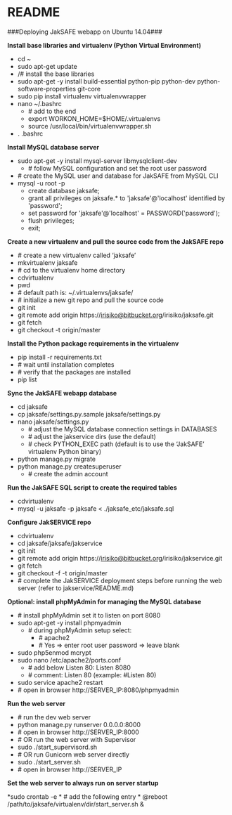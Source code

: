 # README #
###Deploying JakSAFE webapp on Ubuntu 14.04###

**Install base libraries and virtualenv (Python Virtual Environment)**

* cd ~
* sudo apt-get update
* /# install the base libraries
* sudo apt-get -y install build-essential python-pip python-dev python-software-properties git-core
* sudo pip install virtualenv virtualenvwrapper
* nano ~/.bashrc
    * \# add to the end
    * export WORKON_HOME=$HOME/.virtualenvs
    * source /usr/local/bin/virtualenvwrapper.sh
* . .bashrc

**Install MySQL database server**

* sudo apt-get -y install mysql-server libmysqlclient-dev
    * \# follow MySQL configuration and set the root user password
* \# create the MySQL user and database for JakSAFE from MySQL CLI
* mysql -u root -p
    * create database jaksafe;
    * grant all privileges on jaksafe.* to 'jaksafe'@'localhost' identified by 'password';
    * set password for 'jaksafe'@'localhost' = PASSWORD('password');
    * flush privileges;
    * exit;

**Create a new virtualenv and pull the source code from the JakSAFE repo**

* \# create a new virtualenv called ‘jaksafe’
* mkvirtualenv jaksafe
* \# cd to the virtualenv home directory
* cdvirtualenv
* pwd
* \# default path is: ~/.virtualenvs/jaksafe/
* \# initialize a new git repo and pull the source code
* git init
* git remote add origin https://irisiko@bitbucket.org/irisiko/jaksafe.git
* git fetch
* git checkout -t origin/master

**Install the Python package requirements in the virtualenv**

* pip install -r requirements.txt
* \# wait until installation completes
* \# verify that the packages are installed
* pip list

**Sync the JakSAFE webapp database**

* cd jaksafe
* cp jaksafe/settings.py.sample jaksafe/settings.py
* nano jaksafe/settings.py
    * \# adjust the MySQL database connection settings in DATABASES
    * \# adjust the jakservice dirs (use the default)
    * \# check PYTHON_EXEC path (default is to use the ‘JakSAFE’ virtualenv Python binary)
* python manage.py migrate
* python manage.py createsuperuser
    * \# create the admin account

**Run the JakSAFE SQL script to create the required tables**

* cdvirtualenv
* mysql -u jaksafe -p jaksafe < ./jaksafe_etc/jaksafe.sql

**Configure JakSERVICE repo**

* cdvirtualenv
* cd jaksafe/jaksafe/jakservice
* git init
* git remote add origin https://irisiko@bitbucket.org/irisiko/jakservice.git
* git fetch
* git checkout -f -t origin/master
* \# complete the JakSERVICE deployment steps before running the web server (refer to jakservice/README.md)

**Optional: install phpMyAdmin for managing the MySQL database**

* \# install phpMyAdmin set it to listen on port 8080
* sudo apt-get -y install phpmyadmin
    * \# during phpMyAdmin setup select:
        * \# apache2
        * \# Yes => enter root user password => leave blank
* sudo php5enmod mcrypt
* sudo nano /etc/apache2/ports.conf
    * \# add below Listen 80: Listen 8080
    * \# comment: Listen 80 (example: #Listen 80)
* sudo service apache2 restart
* \# open in browser http://SERVER_IP:8080/phpmyadmin

**Run the web server**

* \# run the dev web server
* python manage.py runserver 0.0.0.0:8000
* \# open in browser http://SERVER_IP:8000
* \# OR run the web server with Supervisor
* sudo ./start_supervisord.sh
* \# OR run Gunicorn web server directly
* sudo ./start_server.sh
* \# open in browser http://SERVER_IP

**Set the web server to always run on server startup**

*sudo crontab -e
    * \# add the following entry
    * @reboot /path/to/jaksafe/virtualenv/dir/start_server.sh &